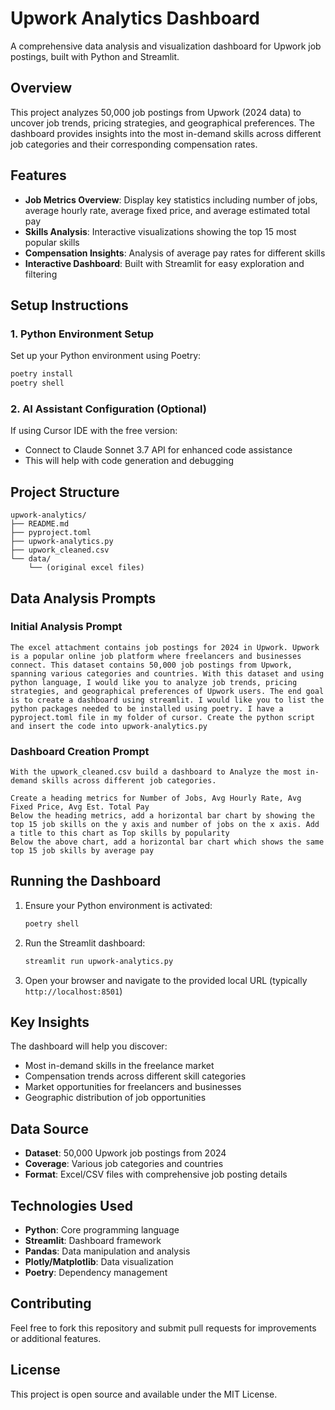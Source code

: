 # Upwork Analytics Dashboard

A comprehensive data analysis and visualization dashboard for Upwork job postings, built with Python and Streamlit.

## Overview

This project analyzes 50,000 job postings from Upwork (2024 data) to uncover job trends, pricing strategies, and geographical preferences. The dashboard provides insights into the most in-demand skills across different job categories and their corresponding compensation rates.

## Features

- **Job Metrics Overview**: Display key statistics including number of jobs, average hourly rate, average fixed price, and average estimated total pay
- **Skills Analysis**: Interactive visualizations showing the top 15 most popular skills
- **Compensation Insights**: Analysis of average pay rates for different skills
- **Interactive Dashboard**: Built with Streamlit for easy exploration and filtering

## Setup Instructions

### 1. Python Environment Setup

Set up your Python environment using Poetry:

```bash
poetry install
poetry shell
```

### 2. AI Assistant Configuration (Optional)

If using Cursor IDE with the free version:
- Connect to Claude Sonnet 3.7 API for enhanced code assistance
- This will help with code generation and debugging

## Project Structure

```
upwork-analytics/
├── README.md
├── pyproject.toml
├── upwork-analytics.py
├── upwork_cleaned.csv
└── data/
    └── (original excel files)
```

## Data Analysis Prompts

### Initial Analysis Prompt
```
The excel attachment contains job postings for 2024 in Upwork. Upwork is a popular online job platform where freelancers and businesses connect. This dataset contains 50,000 job postings from Upwork, spanning various categories and countries. With this dataset and using python language, I would like you to analyze job trends, pricing strategies, and geographical preferences of Upwork users. The end goal is to create a dashboard using streamlit. I would like you to list the python packages needed to be installed using poetry. I have a pyproject.toml file in my folder of cursor. Create the python script and insert the code into upwork-analytics.py
```

### Dashboard Creation Prompt
```
With the upwork_cleaned.csv build a dashboard to Analyze the most in-demand skills across different job categories.

Create a heading metrics for Number of Jobs, Avg Hourly Rate, Avg Fixed Price, Avg Est. Total Pay
Below the heading metrics, add a horizontal bar chart by showing the top 15 job skills on the y axis and number of jobs on the x axis. Add a title to this chart as Top skills by popularity
Below the above chart, add a horizontal bar chart which shows the same top 15 job skills by average pay
```

## Running the Dashboard

1. Ensure your Python environment is activated:
   ```bash
   poetry shell
   ```

2. Run the Streamlit dashboard:
   ```bash
   streamlit run upwork-analytics.py
   ```

3. Open your browser and navigate to the provided local URL (typically `http://localhost:8501`)

## Key Insights

The dashboard will help you discover:
- Most in-demand skills in the freelance market
- Compensation trends across different skill categories
- Market opportunities for freelancers and businesses
- Geographic distribution of job opportunities

## Data Source

- **Dataset**: 50,000 Upwork job postings from 2024
- **Coverage**: Various job categories and countries
- **Format**: Excel/CSV files with comprehensive job posting details

## Technologies Used

- **Python**: Core programming language
- **Streamlit**: Dashboard framework
- **Pandas**: Data manipulation and analysis
- **Plotly/Matplotlib**: Data visualization
- **Poetry**: Dependency management

## Contributing

Feel free to fork this repository and submit pull requests for improvements or additional features.

## License

This project is open source and available under the MIT License.
